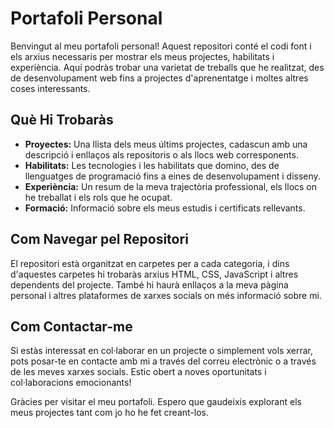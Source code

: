# Portafoli Personal

Benvingut al meu portafoli personal! Aquest repositori conté el codi font i els arxius necessaris per mostrar els meus projectes, habilitats i experiència. Aquí podràs trobar una varietat de treballs que he realitzat, des de desenvolupament web fins a projectes d'aprenentatge i moltes altres coses interessants.

## Què Hi Trobaràs

- **Proyectes:** Una llista dels meus últims projectes, cadascun amb una descripció i enllaços als repositoris o als llocs web corresponents.
- **Habilitats:** Les tecnologies i les habilitats que domino, des de llenguatges de programació fins a eines de desenvolupament i disseny.
- **Experiència:** Un resum de la meva trajectòria professional, els llocs on he treballat i els rols que he ocupat.
- **Formació:** Informació sobre els meus estudis i certificats rellevants.

## Com Navegar pel Repositori

El repositori està organitzat en carpetes per a cada categoria, i dins d'aquestes carpetes hi trobaràs arxius HTML, CSS, JavaScript i altres dependents del projecte. També hi haurà enllaços a la meva pàgina personal i altres plataformes de xarxes socials on més informació sobre mi.

## Com Contactar-me

Si estàs interessat en col·laborar en un projecte o simplement vols xerrar, pots posar-te en contacte amb mi a través del correu electrònic o a través de les meves xarxes socials. Estic obert a noves oportunitats i col·laboracions emocionants!

Gràcies per visitar el meu portafoli. Espero que gaudeixis explorant els meus projectes tant com jo ho he fet creant-los.
